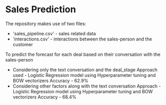 # Sales Prediction 
The repository makes use of two files:

- 'sales_pipeline.csv' - sales related data
- 'interactions.csv' - interactions between the sales-person and the customer

To predict the forecast for each deal based on their conversation with the sales-person
- Considering only the text conversation and the deal_stage
  Approach used - Logistic Regression model using Hyperparameter tuning and BOW vectorizers
  Accuracy - 62.9%
- Considering other factors along with the text conversation 
  Approach - Logistic Regression model using Hyperparameter tuning and BOW vectorizers
  Accuracy - 68.4%




